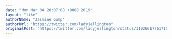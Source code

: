 ```yaml
---
date: "Mon Mar 04 20:07:08 +0000 2019"
layout: "like"
authorName: "Jasmine Gump"
authorUrl: "https://twitter.com/ladyjellington"
originalPost: "https://twitter.com/ladyjellington/status/1102661776171098112"
---
```

